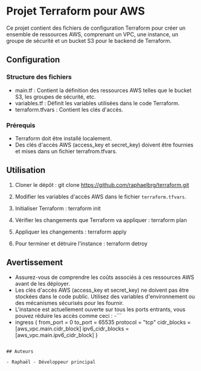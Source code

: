 # Projet Terraform pour AWS

Ce projet contient des fichiers de configuration Terraform pour créer un ensemble de ressources AWS, comprenant un VPC, une instance, un groupe de sécurité et un bucket S3 pour le backend de Terraform.

## Configuration

### Structure des fichiers

- main.tf : Contient la définition des ressources AWS telles que le bucket S3, les groupes de sécurité, etc.
- variables.tf : Définit les variables utilisées dans le code Terraform.
- terraform.tfvars : Contient les clés d'accès.
  
### Prérequis

- Terraform doit être installé localement.
- Des clés d'accès AWS (access_key et secret_key) doivent être fournies et mises dans un fichier terrafrom.tfvars.

## Utilisation

1. Cloner le dépôt : git clone https://github.com/raphaelbrg/terraform.git

2. Modifier les variables d'accès AWS dans le fichier `terraform.tfvars`.

3. Initialiser Terraform : terraform init

4. Vérifier les changements que Terraform va appliquer : terraform plan

5. Appliquer les changements : terraform apply

6. Pour terminer et détruire l'instance : terraform detroy

## Avertissement

- Assurez-vous de comprendre les coûts associés à ces ressources AWS avant de les déployer.
- Les clés d'accès AWS (access_key et secret_key) ne doivent pas être stockées dans le code public. Utilisez des variables d'environnement ou des mécanismes sécurisés pour les fournir.
- L'instance est actuellement ouverte sur tous les ports entrants, vous pouvez réduire les accès comme ceci :
-```
-  ingress {
    from_port   = 0
    to_port     = 65535
    protocol    = "tcp"
    cidr_blocks      = [aws_vpc.main.cidr_block]
    ipv6_cidr_blocks = [aws_vpc.main.ipv6_cidr_block]
 }
```

## Auteurs

- Raphaël - Développeur principal
